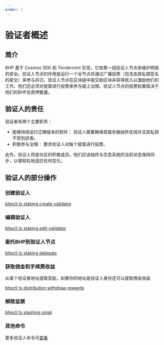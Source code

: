 ```yaml
---
order: 1
---
```


# 验证者概述
## 简介

BHP 基于 Cosmos SDK 和 Tendermint 实现，它依靠一组验证人节点来维护网络的安全。验证人节点的作用是运行一个全节点并通过广播投票（包含由其私钥签名的密文）来参与共识。验证人节点在区块链中提交新区块并获得收入以激励他们的工作。他们还必须对提案进行投票来参与链上治理。验证人节点的投票权重取决于他们的BHP总质押数量。

## 验证人的责任

验证者有两个主要职责：

- 能够持续运行正确版本的软件： 验证人需要确保其服务器始终在线并且其私钥不受到损害。
- 积极参与治理： 要求验证人对每个提案进行投票。

此外，验证人将是社区的积极成员。他们应该始终与生态系统的当前状态保持同步，以便轻松地适应任何变化。


## 验证人的部分操作

### 创建验证人

[bhpcli tx staking create-validator](https://docs.bhpnet.io/zh/cli-client/staking.html#bhpcli-tx-staking-create-validator)

### 编辑验证人

[bhpcli tx staking edit-validator](https://docs.bhpnet.io/zh/cli-client/staking.html#bhpcli-tx-staking-edit-validator)

### 委托BHP到验证人节点

[bhpcli tx staking delegate](https://docs.bhpnet.io/zh/cli-client/staking.html#bhpcli-tx-staking-delegate)

### 获取佣金和手续费收益

从某个验证者地址提取奖励，如果你的地址是验证人身份还可以提取佣金收益

[bhpcli tx distribution withdraw-rewards](https://docs.bhpnet.io/zh/cli-client/slashing.html)

### 解除监禁

[bhpcli tx slashing unjail](https://docs.bhpnet.io/zh/cli-client/slashing.html)

### 其他命令 

更多验证人命令可[查看](/zh/cli-client/staking.md)